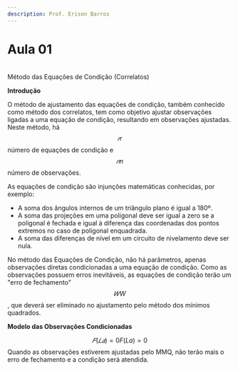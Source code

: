 ```yaml
---
description: Prof. Erison Barros
---
```


# Aula 01

\
&#x20;Método das Equações de Condição (Correlatos)

**Introdução**

O método de ajustamento das equações de condição, também conhecido como método dos correlatos, tem como objetivo ajustar observações ligadas a uma equação de condição, resultando em observações ajustadas. Neste método, há $$𝑟r$$ número de equações de condição e $$𝑛n$$ número de observações.

As equações de condição são injunções matemáticas conhecidas, por exemplo:

* A soma dos ângulos internos de um triângulo plano é igual a 180º.
* A soma das projeções em uma poligonal deve ser igual a zero se a poligonal é fechada e igual à diferença das coordenadas dos pontos extremos no caso de poligonal enquadrada.
* A soma das diferenças de nível em um circuito de nivelamento deve ser nula.

No método das Equações de Condição, não há parâmetros, apenas observações diretas condicionadas a uma equação de condição. Como as observações possuem erros inevitáveis, as equações de condição terão um "erro de fechamento" $$𝑊W$$, que deverá ser eliminado no ajustamento pelo método dos mínimos quadrados.

**Modelo das Observações Condicionadas**

$$𝐹(𝐿𝑎)=0F(La)=0$$ Quando as observações estiverem ajustadas pelo MMQ, não terão mais o erro de fechamento e a condição será atendida.

